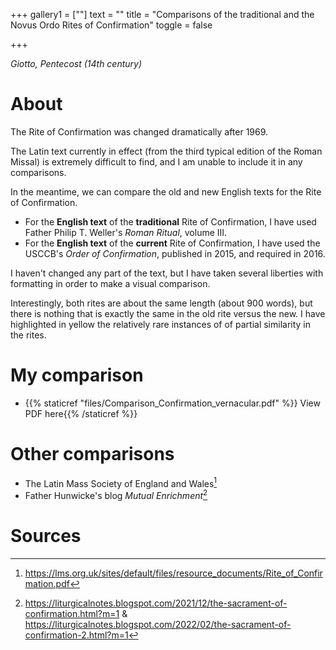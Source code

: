 +++
gallery1 = [""]
text = ""
title = "Comparisons of the traditional and the Novus Ordo Rites of Confirmation"
toggle = false

+++

_Giotto, Pentecost (14th century)_

# About 

The Rite of Confirmation was changed dramatically after 1969. 

The Latin text currently in effect (from the third typical edition of the Roman Missal) is extremely difficult to find, and I am unable to include it in any comparisons.

In the meantime, we can compare the old and new English texts for the Rite of Confirmation. 

* For the **English text** of the **traditional** Rite of Confirmation, I have used Father Philip T. Weller's _Roman Ritual_, volume III. 
* For the **English text** of the **current** Rite of Confirmation, I have used the USCCB's _Order of Confirmation_, published in 2015, and required in 2016.  

I haven't changed any part of the text, but I have taken several liberties with formatting in order to make a visual comparison. 

Interestingly, both rites are about the same length (about 900 words), but there is nothing that is exactly the same in the old rite versus the new. I have  highlighted in yellow the relatively rare instances of of partial similarity in the rites.

# My comparison 

* {{% staticref "files/Comparison_Confirmation_vernacular.pdf" %}} View PDF here{{% /staticref %}}

# Other comparisons

* The Latin Mass Society of England and Wales[^1]
* Father Hunwicke's blog _Mutual Enrichment_[^2]

# Sources 

[^1]: https://lms.org.uk/sites/default/files/resource_documents/Rite_of_Confirmation.pdf

[^2]: https://liturgicalnotes.blogspot.com/2021/12/the-sacrament-of-confirmation.html?m=1 & https://liturgicalnotes.blogspot.com/2022/02/the-sacrament-of-confirmation-2.html?m=1
